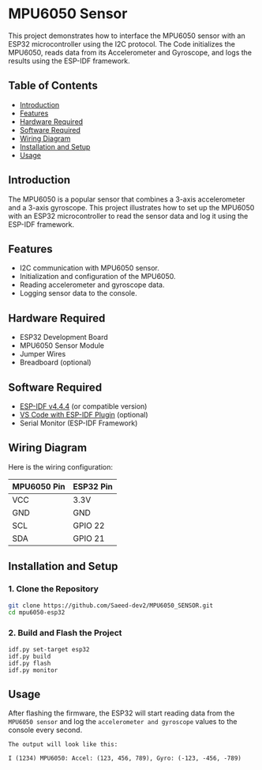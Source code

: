 # MPU6050 Sensor 

This project demonstrates how to interface the MPU6050 sensor with an ESP32 microcontroller using the I2C protocol. The Code initializes the MPU6050, reads data from its Accelerometer and Gyroscope, and logs the results using the ESP-IDF framework.

## Table of Contents
- [Introduction](#introduction)
- [Features](#features)
- [Hardware Required](#hardware-required)
- [Software Required](#software-required)
- [Wiring Diagram](#wiring-diagram)
- [Installation and Setup](#installation-and-setup)
- [Usage](#usage)

## Introduction
The MPU6050 is a popular sensor that combines a 3-axis accelerometer and a 3-axis gyroscope. This project illustrates how to set up the MPU6050 with an ESP32 microcontroller to read the sensor data and log it using the ESP-IDF framework.

## Features
- I2C communication with MPU6050 sensor.
- Initialization and configuration of the MPU6050.
- Reading accelerometer and gyroscope data.
- Logging sensor data to the console.

## Hardware Required
- ESP32 Development Board
- MPU6050 Sensor Module
- Jumper Wires
- Breadboard (optional)

## Software Required
- [ESP-IDF v4.4.4](https://github.com/espressif/esp-idf) (or compatible version)
- [VS Code with ESP-IDF Plugin](https://marketplace.visualstudio.com/items?itemName=espressif.esp-idf-extension) (optional)
- Serial Monitor (ESP-IDF Framework)

## Wiring Diagram
Here is the wiring configuration:

| MPU6050 Pin | ESP32 Pin |
|-------------|-----------|
| VCC         | 3.3V      |
| GND         | GND       |
| SCL         | GPIO 22   |
| SDA         | GPIO 21   |

## Installation and Setup

### 1. Clone the Repository
```bash
git clone https://github.com/Saeed-dev2/MPU6050_SENSOR.git
cd mpu6050-esp32
```

### 2. Build and Flash the Project
```
idf.py set-target esp32
idf.py build
idf.py flash
idf.py monitor
```
## Usage
After flashing the firmware, the ESP32 will start reading data from the `MPU6050 sensor` and log the `accelerometer and gyroscope` values to the console every second.

`The output will look like this:`
```
I (1234) MPU6050: Accel: (123, 456, 789), Gyro: (-123, -456, -789)
```
